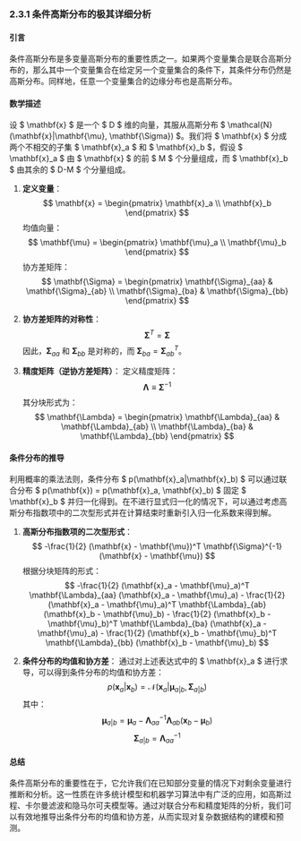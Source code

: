 ### 2.3.1 条件高斯分布的极其详细分析

#### 引言
条件高斯分布是多变量高斯分布的重要性质之一。如果两个变量集合是联合高斯分布的，那么其中一个变量集合在给定另一个变量集合的条件下，其条件分布仍然是高斯分布。同样地，任意一个变量集合的边缘分布也是高斯分布。

#### 数学描述
设 $ \mathbf{x} $ 是一个 $ D $ 维的向量，其服从高斯分布 $ \mathcal{N}(\mathbf{x}|\mathbf{\mu}, \mathbf{\Sigma}) $。我们将 $ \mathbf{x} $ 分成两个不相交的子集 $ \mathbf{x}_a $ 和 $ \mathbf{x}_b $，假设 $ \mathbf{x}_a $ 由 $ \mathbf{x} $ 的前 $ M $ 个分量组成，而 $ \mathbf{x}_b $ 由其余的 $ D-M $ 个分量组成。

1. **定义变量**：
   $$
   \mathbf{x} = \begin{pmatrix} \mathbf{x}_a \\ \mathbf{x}_b \end{pmatrix}
   $$
   均值向量：
   $$
   \mathbf{\mu} = \begin{pmatrix} \mathbf{\mu}_a \\ \mathbf{\mu}_b \end{pmatrix}
   $$
   协方差矩阵：
   $$
   \mathbf{\Sigma} = \begin{pmatrix} \mathbf{\Sigma}_{aa} & \mathbf{\Sigma}_{ab} \\ \mathbf{\Sigma}_{ba} & \mathbf{\Sigma}_{bb} \end{pmatrix}
   $$

2. **协方差矩阵的对称性**：
   $$
   \mathbf{\Sigma}^T = \mathbf{\Sigma}
   $$
   因此，$\mathbf{\Sigma}_{aa}$ 和 $\mathbf{\Sigma}_{bb}$ 是对称的，而 $\mathbf{\Sigma}_{ba} = \mathbf{\Sigma}_{ab}^T$。

3. **精度矩阵（逆协方差矩阵）**：
   定义精度矩阵：
   $$
   \mathbf{\Lambda} \equiv \mathbf{\Sigma}^{-1}
   $$
   其分块形式为：
   $$
   \mathbf{\Lambda} = \begin{pmatrix} \mathbf{\Lambda}_{aa} & \mathbf{\Lambda}_{ab} \\ \mathbf{\Lambda}_{ba} & \mathbf{\Lambda}_{bb} \end{pmatrix}
   $$

#### 条件分布的推导
利用概率的乘法法则，条件分布 $ p(\mathbf{x}_a|\mathbf{x}_b) $ 可以通过联合分布 $ p(\mathbf{x}) = p(\mathbf{x}_a, \mathbf{x}_b) $ 固定 $ \mathbf{x}_b $ 并归一化得到。在不进行显式归一化的情况下，可以通过考虑高斯分布指数项中的二次型形式并在计算结束时重新引入归一化系数来得到解。

1. **高斯分布指数项的二次型形式**：
   $$
   -\frac{1}{2} (\mathbf{x} - \mathbf{\mu})^T \mathbf{\Sigma}^{-1} (\mathbf{x} - \mathbf{\mu})
   $$
   根据分块矩阵的形式：
   $$
   -\frac{1}{2} (\mathbf{x}_a - \mathbf{\mu}_a)^T \mathbf{\Lambda}_{aa} (\mathbf{x}_a - \mathbf{\mu}_a) - \frac{1}{2} (\mathbf{x}_a - \mathbf{\mu}_a)^T \mathbf{\Lambda}_{ab} (\mathbf{x}_b - \mathbf{\mu}_b) - \frac{1}{2} (\mathbf{x}_b - \mathbf{\mu}_b)^T \mathbf{\Lambda}_{ba} (\mathbf{x}_a - \mathbf{\mu}_a) - \frac{1}{2} (\mathbf{x}_b - \mathbf{\mu}_b)^T \mathbf{\Lambda}_{bb} (\mathbf{x}_b - \mathbf{\mu}_b)
   $$

2. **条件分布的均值和协方差**：
   通过对上述表达式中的 $ \mathbf{x}_a $ 进行求导，可以得到条件分布的均值和协方差：
   $$
   p(\mathbf{x}_a|\mathbf{x}_b) = \mathcal{N}(\mathbf{x}_a|\mathbf{\mu}_{a|b}, \mathbf{\Sigma}_{a|b})
   $$
   其中：
   $$
   \mathbf{\mu}_{a|b} = \mathbf{\mu}_a - \mathbf{\Lambda}_{aa}^{-1} \mathbf{\Lambda}_{ab} (\mathbf{x}_b - \mathbf{\mu}_b)
   $$
   $$
   \mathbf{\Sigma}_{a|b} = \mathbf{\Lambda}_{aa}^{-1}
   $$

#### 总结
条件高斯分布的重要性在于，它允许我们在已知部分变量的情况下对剩余变量进行推断和分析。这一性质在许多统计模型和机器学习算法中有广泛的应用，如高斯过程、卡尔曼滤波和隐马尔可夫模型等。通过对联合分布和精度矩阵的分析，我们可以有效地推导出条件分布的均值和协方差，从而实现对复杂数据结构的建模和预测。